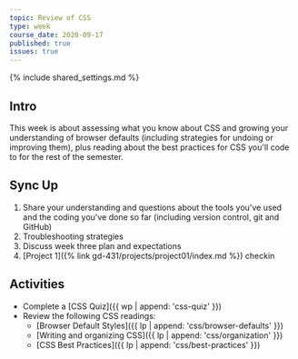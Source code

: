 ```yaml
---
topic: Review of CSS
type: week
course_date: 2020-09-17
published: true
issues: true
---
```


{% include shared_settings.md %}

## Intro
This week is about assessing what you know about CSS and growing your understanding of browser defaults (including strategies for undoing or improving them), plus reading about the best practices for CSS you'll code to for the rest of the semester.

## Sync Up
1. Share your understanding and questions about the tools you've used and the coding you've done so far (including version control, git and GitHub)
1. Troubleshooting strategies
1. Discuss week three plan and expectations
1. [Project 1]({% link gd-431/projects/project01/index.md %}) checkin

## Activities
- Complete a [CSS Quiz]({{ wp | append: 'css-quiz' }})
- Review the following CSS readings:
  - [Browser Default Styles]({{ lp | append: 'css/browser-defaults' }})
  - [Writing and organizing CSS]({{ lp | append: 'css/organization' }})
  - [CSS Best Practices]({{ lp | append: 'css/best-practices' }})
